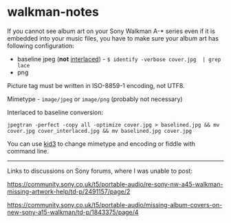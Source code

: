 # walkman-notes

If you cannot see album art on your Sony Walkman A-* series even if it is embedded into your music files, you have to make sure your album art has following configuration:

  - baseline jpeg (**not** [interlaced](https://en.wikipedia.org/wiki/Interlacing_(bitmaps))) - `$ identify -verbose cover.jpg  | grep lace`
  - png

Picture tag must be written in ISO-8859-1 encoding, not UTF8.

Mimetype - `image/jpeg` or `image/png` (probably not necessary)

Interlaced to baseline conversion:

```shell
jpegtran -perfect -copy all -optimize cover.jpg > baselined.jpg && mv cover.jpg cover_interlaced.jpg && mv baselined.jpg cover.jpg
```

You can use [kid3](https://kid3.kde.org/) to change mimetype and encoding or fiddle with command line.

---

Links to discussions on Sony forums, where I was unable to post:

https://community.sony.co.uk/t5/portable-audio/re-sony-nw-a45-walkman-missing-artwork-help/td-p/2491157/page/2

https://community.sony.co.uk/t5/portable-audio/missing-album-covers-on-new-sony-a15-walkman/td-p/1843375/page/4
